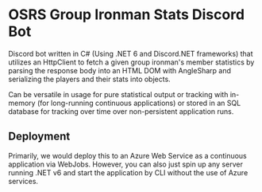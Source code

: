 # OSRS Group Ironman Stats Discord Bot
Discord bot written in C# (Using .NET 6 and Discord.NET frameworks) that utilizes an HttpClient to fetch a given group ironman's member statistics by parsing the response body into an HTML DOM with AngleSharp and serializing the players and their stats into objects.

Can be versatile in usage for pure statistical output or tracking with in-memory (for long-running continuous applications) or stored in an SQL database for tracking over time over non-persistent application runs.

## Deployment
Primarily, we would deploy this to an Azure Web Service as a continuous application via WebJobs. However, you can also just spin up any server running .NET v6 and start the application by CLI without the use of Azure services.
